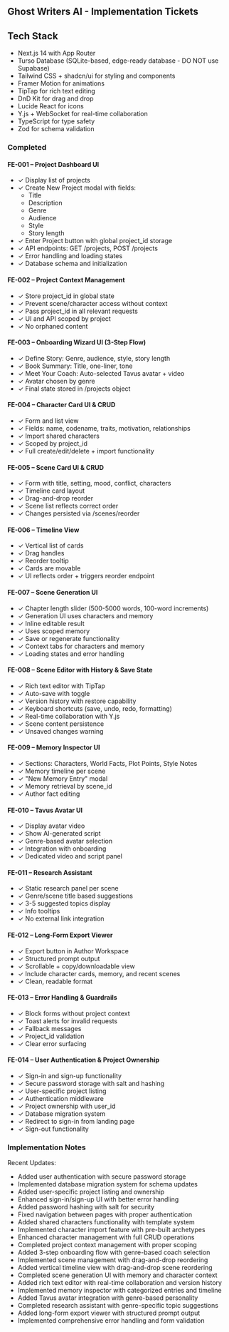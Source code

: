 ## Ghost Writers AI - Implementation Tickets

## Tech Stack
- Next.js 14 with App Router
- Turso Database (SQLite-based, edge-ready database - DO NOT use Supabase)
- Tailwind CSS + shadcn/ui for styling and components
- Framer Motion for animations
- TipTap for rich text editing
- DnD Kit for drag and drop
- Lucide React for icons
- Y.js + WebSocket for real-time collaboration
- TypeScript for type safety
- Zod for schema validation

### Completed

#### FE-001 – Project Dashboard UI
- ✓ Display list of projects
- ✓ Create New Project modal with fields:
  - Title
  - Description
  - Genre
  - Audience
  - Style
  - Story length
- ✓ Enter Project button with global project_id storage
- ✓ API endpoints: GET /projects, POST /projects
- ✓ Error handling and loading states
- ✓ Database schema and initialization

#### FE-002 – Project Context Management
- ✓ Store project_id in global state
- ✓ Prevent scene/character access without context
- ✓ Pass project_id in all relevant requests
- ✓ UI and API scoped by project
- ✓ No orphaned content

#### FE-003 – Onboarding Wizard UI (3-Step Flow)
- ✓ Define Story: Genre, audience, style, story length
- ✓ Book Summary: Title, one-liner, tone
- ✓ Meet Your Coach: Auto-selected Tavus avatar + video
- ✓ Avatar chosen by genre
- ✓ Final state stored in /projects object

#### FE-004 – Character Card UI & CRUD
- ✓ Form and list view
- ✓ Fields: name, codename, traits, motivation, relationships
- ✓ Import shared characters
- ✓ Scoped by project_id
- ✓ Full create/edit/delete + import functionality

#### FE-005 – Scene Card UI & CRUD
- ✓ Form with title, setting, mood, conflict, characters
- ✓ Timeline card layout
- ✓ Drag-and-drop reorder
- ✓ Scene list reflects correct order
- ✓ Changes persisted via /scenes/reorder

#### FE-006 – Timeline View
- ✓ Vertical list of cards
- ✓ Drag handles
- ✓ Reorder tooltip
- ✓ Cards are movable
- ✓ UI reflects order + triggers reorder endpoint

#### FE-007 – Scene Generation UI
- ✓ Chapter length slider (500-5000 words, 100-word increments)
- ✓ Generation UI uses characters and memory
- ✓ Inline editable result
- ✓ Uses scoped memory
- ✓ Save or regenerate functionality
- ✓ Context tabs for characters and memory
- ✓ Loading states and error handling

#### FE-008 – Scene Editor with History & Save State
- ✓ Rich text editor with TipTap
- ✓ Auto-save with toggle
- ✓ Version history with restore capability
- ✓ Keyboard shortcuts (save, undo, redo, formatting)
- ✓ Real-time collaboration with Y.js
- ✓ Scene content persistence
- ✓ Unsaved changes warning

#### FE-009 – Memory Inspector UI
- ✓ Sections: Characters, World Facts, Plot Points, Style Notes
- ✓ Memory timeline per scene
- ✓ "New Memory Entry" modal
- ✓ Memory retrieval by scene_id
- ✓ Author fact editing

#### FE-010 – Tavus Avatar UI
- ✓ Display avatar video
- ✓ Show AI-generated script
- ✓ Genre-based avatar selection
- ✓ Integration with onboarding
- ✓ Dedicated video and script panel

#### FE-011 – Research Assistant
- ✓ Static research panel per scene
- ✓ Genre/scene title based suggestions
- ✓ 3-5 suggested topics display
- ✓ Info tooltips
- ✓ No external link integration

#### FE-012 – Long-Form Export Viewer
- ✓ Export button in Author Workspace
- ✓ Structured prompt output
- ✓ Scrollable + copy/downloadable view
- ✓ Include character cards, memory, and recent scenes
- ✓ Clean, readable format

#### FE-013 – Error Handling & Guardrails
- ✓ Block forms without project context
- ✓ Toast alerts for invalid requests
- ✓ Fallback messages
- ✓ Project_id validation
- ✓ Clear error surfacing

#### FE-014 – User Authentication & Project Ownership
- ✓ Sign-in and sign-up functionality
- ✓ Secure password storage with salt and hashing
- ✓ User-specific project listing
- ✓ Authentication middleware
- ✓ Project ownership with user_id
- ✓ Database migration system
- ✓ Redirect to sign-in from landing page
- ✓ Sign-out functionality

### Implementation Notes

Recent Updates:
- Added user authentication with secure password storage
- Implemented database migration system for schema updates
- Added user-specific project listing and ownership
- Enhanced sign-in/sign-up UI with better error handling
- Added password hashing with salt for security
- Fixed navigation between pages with proper authentication
- Added shared characters functionality with template system
- Implemented character import feature with pre-built archetypes
- Enhanced character management with full CRUD operations
- Completed project context management with proper scoping
- Added 3-step onboarding flow with genre-based coach selection
- Implemented scene management with drag-and-drop reordering
- Added vertical timeline view with drag-and-drop scene reordering
- Completed scene generation UI with memory and character context
- Added rich text editor with real-time collaboration and version history
- Implemented memory inspector with categorized entries and timeline
- Added Tavus avatar integration with genre-based personality
- Completed research assistant with genre-specific topic suggestions
- Added long-form export viewer with structured prompt output
- Implemented comprehensive error handling and form validation

